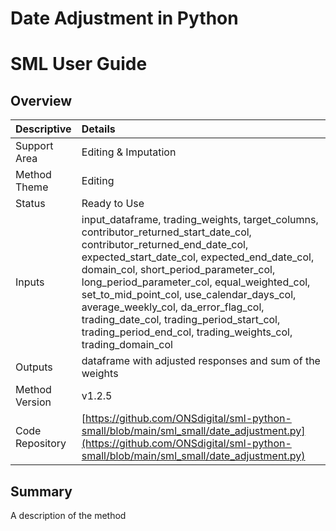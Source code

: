 # Date Adjustment in Python 
# SML User Guide

## Overview

 | Descriptive      | Details                           |
 |:---              | :----                             |
 | Support Area     | Editing & Imputation              | 
 | Method Theme     | Editing                           |
 | Status           | Ready to Use                      |
 | Inputs           | input_dataframe, trading_weights, target_columns, contributor_returned_start_date_col, contributor_returned_end_date_col, expected_start_date_col, expected_end_date_col, domain_col, short_period_parameter_col, long_period_parameter_col, equal_weighted_col, set_to_mid_point_col, use_calendar_days_col, average_weekly_col, da_error_flag_col, trading_date_col, trading_period_start_col, trading_period_end_col, trading_weights_col, trading_domain_col |
 | Outputs          | dataframe with adjusted responses and sum of the weights |
 | Method Version   | v1.2.5                            |
 | Code Repository  | [https://github.com/ONSdigital/sml-python-small/blob/main/sml_small/date_adjustment.py](https://github.com/ONSdigital/sml-python-small/blob/main/sml_small/date_adjustment.py) | 

## Summary

A description of the method



